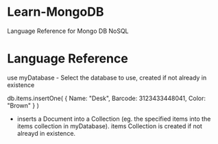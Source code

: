 # Learn-MongoDB

Language Reference for Mongo DB NoSQL

# Language Reference

use myDatabase - Select the database to use, created if not already in existence

db.items.insertOne(
  {
    Name: "Desk",
    Barcode: 3123433448041,
    Color: "Brown"
  }
)

- inserts a Document into a Collection (eg. the specified items into the items collection in myDatabase). items Collection is created if not alreayd in existence.
